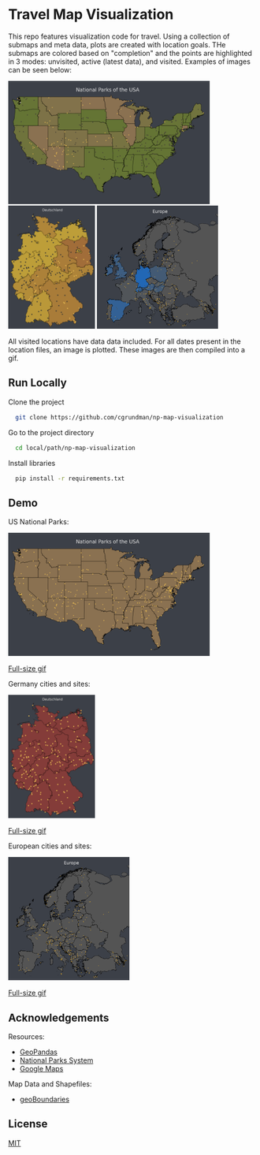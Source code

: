 # Travel Map Visualization

This repo features visualization code for travel. Using a collection of submaps and meta data, plots are created with location goals. THe submaps are colored based on "completion" and the points are highlighted in 3 modes: unvisited, active (latest data), and visited. Examples of images can be seen below:

<img src="https://github.com/cgrundman/travel-map-visualization/blob/main/plots/us_1.png" height="250"/> <img src="https://github.com/cgrundman/travel-map-visualization/blob/main/plots/de_1.png" height="250"/> <img src="https://github.com/cgrundman/travel-map-visualization/blob/main/plots/eu_1.png" height="250"/>

All visited locations have data data included. For all dates present in the location files, an image is plotted. These images are then compiled into a gif.

## Run Locally

Clone the project

```bash
  git clone https://github.com/cgrundman/np-map-visualization
```

Go to the project directory

```bash
  cd local/path/np-map-visualization
```

Install libraries

```bash
  pip install -r requirements.txt
```

## Demo

US National Parks:

<img src="https://github.com/cgrundman/travel-map-visualization/blob/main/gifs/us_1.gif" height="250"/>

[Full-size gif](https://github.com/cgrundman/travel-map-visualization/blob/main/gifs/us_3.gif)

Germany cities and sites:

<img src="https://github.com/cgrundman/travel-map-visualization/blob/main/gifs/de_1.gif" height="250"/>

[Full-size gif](https://github.com/cgrundman/travel-map-visualization/blob/main/gifs/de_4.gif)

European cities and sites:

<img src="https://github.com/cgrundman/travel-map-visualization/blob/main/gifs/eu_1.gif" height="250"/>

[Full-size gif](https://github.com/cgrundman/travel-map-visualization/blob/main/gifs/eu_5.gif)

## Acknowledgements

Resources:
 - [GeoPandas](https://geopandas.org/en/latest/index.html)
 - [National Parks System](https://www.nps.gov/index.htm)
 - [Google Maps](https://maps.google.com/)

Map Data and Shapefiles:
 - [geoBoundaries](https://www.geoboundaries.org/)

## License

[MIT](https://choosealicense.com/licenses/mit/)
